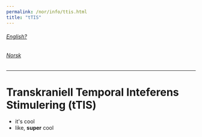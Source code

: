 ```yaml
---
permalink: /nor/info/ttis.html
title: "tTIS"
---
```

###### [English?](https://jil000.github.io/ttis/eng/info/ttis) 

###### [Norsk](https://jil000.github.io/ttis/nor/info)
---
# Transkraniell Temporal Inteferens Stimulering (tTIS)

* it's cool
* like, **super** cool
